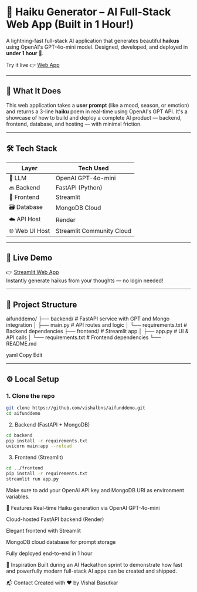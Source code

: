 # 🌸 Haiku Generator – AI Full-Stack Web App (Built in 1 Hour!)

A lightning-fast full-stack AI application that generates beautiful **haikus** using OpenAI's GPT-4o-mini model. Designed, developed, and deployed in **under 1 hour** 🚀.

Try it live 👉 [Web App](https://aifunddemo-vishalbasutkar.streamlit.app/)

---

## 🧠 What It Does

This web application takes a **user prompt** (like a mood, season, or emotion) and returns a 3-line **haiku** poem in real-time using OpenAI's GPT API. It's a showcase of how to build and deploy a complete AI product — backend, frontend, database, and hosting — with minimal friction.

---

## 🛠️ Tech Stack

| Layer        | Tech Used                            |
|--------------|---------------------------------------|
| 🧠 LLM        | OpenAI GPT-4o-mini                   |
| 🔙 Backend    | FastAPI (Python)                     |
| 🎨 Frontend   | Streamlit                            |
| 🗃️ Database   | MongoDB Cloud                        |
| ☁️ API Host   | Render                               |
| 🌐 Web UI Host| Streamlit Community Cloud            |

---

## 🚀 Live Demo

👉 [Streamlit Web App](https://aifunddemo-vishalbasutkar.streamlit.app/)  
Instantly generate haikus from your thoughts — no login needed!

---

## 📂 Project Structure

aifunddemo/
├── backend/ # FastAPI service with GPT and Mongo integration
│ ├── main.py # API routes and logic
│ └── requirements.txt # Backend dependencies
├── frontend/ # Streamlit app
│ ├── app.py # UI & API calls
│ └── requirements.txt # Frontend dependencies
└── README.md

yaml
Copy
Edit

---

## ⚙️ Local Setup

### 1. Clone the repo
```bash
git clone https://github.com/vishalbns/aifunddemo.git
cd aifunddemo
```
2. Backend (FastAPI + MongoDB)
```bash
cd backend
pip install -r requirements.txt
uvicorn main:app --reload
```
3. Frontend (Streamlit)
```bash
cd ../frontend
pip install -r requirements.txt
streamlit run app.py
```
Make sure to add your OpenAI API key and MongoDB URI as environment variables.

🌟 Features
Real-time Haiku generation via OpenAI GPT-4o-mini

Cloud-hosted FastAPI backend (Render)

Elegant frontend with Streamlit

MongoDB cloud database for prompt storage

Fully deployed end-to-end in 1 hour

🧠 Inspiration
Built during an AI Hackathon sprint to demonstrate how fast and powerfully modern full-stack AI apps can be created and shipped.

📬 Contact
Created with ❤️ by Vishal Basutkar
